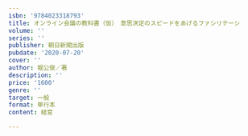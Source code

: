 ```yaml
---
isbn: '9784023318793'
title: オンライン会議の教科書（仮）　意思決定のスピードをあげるファシリテーシ
volume: ''
series: ''
publisher: 朝日新聞出版
pubdate: '2020-07-20'
cover: ''
author: 堀公俊／著
description: ''
price: '1600'
genre: ''
target: 一般
format: 単行本
content: 経営

---
```

